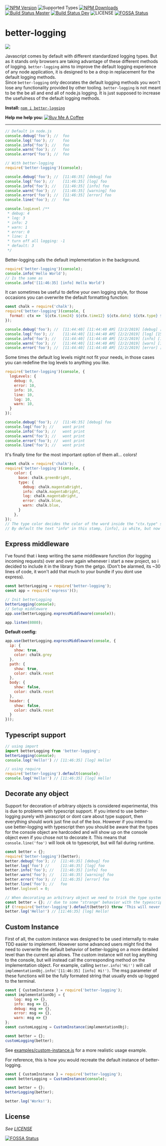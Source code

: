 
[![NPM Version](https://img.shields.io/npm/v/better-logging.svg)](https://www.npmjs.com/package/better-logging)
![Supported Types](https://img.shields.io/npm/types/better-logging.svg)
[![NPM Downloads](https://img.shields.io/npm/dt/better-logging.svg)](https://www.npmjs.com/package/better-logging)
[![Build Status Master](https://img.shields.io/github/workflow/status/olian04/better-logging/Node.js%20CI/master?label=build%20%28master%29)](https://github.com/Olian04/better-logging/actions?query=workflow%3A%22Node.js+CI%22+branch%3Amaster+event%3Apush)
[![Build Status Dev](https://img.shields.io/github/workflow/status/olian04/better-logging/Node.js%20CI/dev?label=build%20%28dev%29)](https://github.com/Olian04/better-logging/actions?query=workflow%3A%22Node.js+CI%22+branch%3Adev+event%3Apush)
![LICENSE](https://img.shields.io/npm/l/better-logging.svg)
[![FOSSA Status](https://app.fossa.io/api/projects/git%2Bgithub.com%2FOlian04%2Fbetter-logging.svg?type=shield)](https://app.fossa.io/projects/git%2Bgithub.com%2FOlian04%2Fbetter-logging?ref=badge_shield)

# better-logging

![](images/output.png)

Javascript comes by default with different standardized logging types. But as it stands only browsers are taking advantage of these different methods of logging. `better-logging` aims to improve the default logging experience of any node application, it is designed to be a drop in replacement for the default logging methods. <br>
Since `better-logging` only decorates the default logging methods you won't lose any functionality provided by other tooling. `better-logging` is not meant to be the be all and end all of node.js logging. It is just supposed to increase the usefulness of the default logging methods.

__Install:__ [`npm i better-logging`](https://www.npmjs.com/package/better-logging)

__Help me help you:__ <a href="https://www.buymeacoffee.com/olian04" target="_blank"><img src="https://www.buymeacoffee.com/assets/img/custom_images/orange_img.png" alt="Buy Me A Coffee" style="height: auto !important;width: auto !important;" ></a>

---

```js
// Default in node.js
console.debug('foo'); //  foo
console.log('foo'); //    foo
console.info('foo'); //   foo
console.warn('foo'); //   foo
console.error('foo'); //  foo

// With better-logging
require('better-logging')(console);

console.debug('foo'); //  [11:46:35] [debug] foo
console.log('foo'); //    [11:46:35] [log] foo
console.info('foo'); //   [11:46:35] [info] foo
console.warn('foo'); //   [11:46:35] [warning] foo
console.error('foo'); //  [11:46:35] [error] foo
console.line('foo'); //   foo

console.logLevel /**
 * debug: 4
 * log: 3
 * info: 2
 * warn: 1
 * error: 0
 * line: 1
 * turn off all logging: -1
 * default: 3
 */
```

Better-logging calls the default implementation in the background.

```js
require('better-logging')(console);
console.info('Hello World');
// Is the same as
console.info('[11:46:35] [info] Hello World')
```

It can sometimes be useful to define your own logging style, for those occasions you can overwrite the default formatting function:

```js
const chalk = require('chalk');
require('better-logging')(console, {
  format: ctx => `${ctx.time24} ${ctx.time12} ${ctx.date} ${ctx.type} ${ctx.unix} ${ctx.STAMP('lel', chalk.blue)} ${ctx.msg}`
});

console.debug('foo'); //  [11:44:40] [11:44:40 AM] [2/2/2019] [debug] [1549104280572] [lel] foo
console.log('foo'); //    [11:44:40] [11:44:40 AM] [2/2/2019] [log] [1549104280574] [lel] foo
console.info('foo'); //   [11:44:40] [11:44:40 AM] [2/2/2019] [info] [1549104280577] [lel] foo
console.warn('foo'); //   [11:44:40] [11:44:40 AM] [2/2/2019] [warn] [1549104280579] [lel] foo
console.error('foo'); //  [11:44:40] [11:44:40 AM] [2/2/2019] [error] [1549104280580] [lel] foo
```

Some times the default log levels might not fit your needs, in those cases you can redefine the log levels to anything you like.

```js
require('better-logging')(console, {
  logLevels: {
    debug: 0,
    error: 10,
    info: 10,
    line: 10,
    log: 10,
    warn: 10,
  }
});

console.debug('foo'); //  [11:46:35] [debug] foo
console.log('foo'); //    wont print
console.info('foo'); //   wont print
console.warn('foo'); //   wont print
console.error('foo'); //  wont print
console.line('foo'); //   wont print
```

It's finally time for the most important option of them all... colors!

```js
const chalk = require('chalk');
require('better-logging')(console, {
    color: {
      base: chalk.greenBright,
      type: {
        debug: chalk.magentaBright,
        info: chalk.magentaBright,
        log: chalk.magentaBright,
        error: chalk.blue,
        warn: chalk.blue,
      }
    },
});
// The type color decides the color of the word inside the "ctx.type" stamp.
// By default the text "info" in this stamp, [info], is white, but now it can be any color you want (or that your terminal supports) :)
```

## Express middleware

I've found that i keep writing the same middleware function (for logging incoming requests) over and over again whenever i start a new project, so i decided to include it in the library from the getgo. (Don't be alarmed, its ~30 lines of code, it won't add that much to your bundle if you dont use express).

```js
const betterLogging = require('better-logging');
const app = require('express')();

// Init betterLogging
betterLogging(console);
// Setup middleware
app.use(betterLogging.expressMiddleware(console));

app.listen(8080);
```

__Default config:__

```js
app.use(betterLogging.expressMiddleware(console, {
  ip: {
    show: true,
    color: chalk.grey
  },
  path: {
    show: true,
    color: chalk.reset
  },
  body: {
    show: false,
    color: chalk.reset
  },
  header: {
    show: false,
    color: chalk.reset
  }
}));
```

## Typescript support

```ts
// using import
import betterLogging from 'better-logging';
betterLogging(console);
console.log('Hello!') // [11:46:35] [log] Hello!
```

```ts
// using require
require('better-logging').default(console);
console.log('Hello!') // [11:46:35] [log] Hello!
```

## Decorate any object

Support for decoration of arbitrary objects is considered experimental, this is due to problems with typescript support. If you intend to use better-logging purely with javascript or dont care about type support, then everything should work just fine out of the box. However if you intend to use better-logging with typescript then you should be aware that the types for the console object are hardcoded and will show up on the console object even if you chose not to decorate it. This means that `console.line('foo')` will look ok to typescript, but will fail during runtime.

```js
const better = {};
require('better-logging')(better);
better.debug('foo'); //  [11:46:35] [debug] foo
better.log('foo') //     [11:46:35] [log] foo
better.info('foo'); //   [11:46:35] [info] foo
better.warn('foo'); //   [11:46:35] [warning] foo
better.error('foo'); //  [11:46:35] [error] foo
better.line('foo'); //   foo
better.loglevel = 0;
```

```ts
// When decorating an arbitrary object we need to trick the type system into thinking that better-logging might infact fail to decorate our object.
const better = {}; // due to some "strange" behavior with the typescript type system this has to be CONST.
if (!require('better-logging').default(better)) throw 'This will never happen';
better.log('Hello!') // [11:46:35] [log] Hello!
```

## Custom Instance

First of all, the custom instance was designed to be used internally to make TDD easier to implement. However some advanced users might find the need to overwrite the default behavior of better-logging on a more detailed level than the current api allows. The custom instance will not log anything to the console, but will instead call the corresponding method on the implementation object. For example, calling `better.info('Hi!')` will call `implementationObj.info('[11:46:35] [info] Hi!')`. The msg parameter of these functions will be the fully formated string that usually ends up logged to the terminal.

```js
const { CustomInstance } = require('better-logging');
const implementationObj = {
    log: msg => {},
    info: msg => {},
    debug: msg => {},
    error: msg => {},
    warn: msg => {}
};
const customLogging = CustomInstance(implementationObj);

const better = {};
customLogging(better);
```

See [examples/custom-instance.js](examples/custom-instance.js) for a more realistic usage example.

For reference, this is how you would recreate the default instance of better-logging.

```js
const { CustomInstance } = require('better-logging');
const betterLogging = CustomInstance(console);

const better = {};
betterLogging(better);

better.log('Works!');
```

## License

_See [LICENSE](./LICENSE)_

[![FOSSA Status](https://app.fossa.io/api/projects/git%2Bgithub.com%2FOlian04%2Fbetter-logging.svg?type=large)](https://app.fossa.io/projects/git%2Bgithub.com%2FOlian04%2Fbetter-logging?ref=badge_large)
